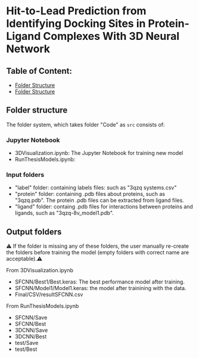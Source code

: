 # Hit-to-Lead Prediction from Identifying Docking Sites in Protein-Ligand Complexes With 3D Neural Network

## Table of Content:

- [Folder Structure](#folder-structure)
- [Folder Structure](#folder-structure)

## Folder structure

The folder system, which takes folder "Code" as `src` consists of:

### Jupyter Notebook

- 3DVisualization.ipynb: The Jupyter Notebook for training new model
- RunThesisModels.ipynb: 

### Input folders

- "label" folder: containing labels files: such as "3qzq systems.csv"
- "protein" folder: containing .pdb files about proteins, such as "3qzq.pdb". The protein .pdb files can be extracted from ligand files.
- "ligand" folder: containg .pdb files for interactions between proteins and ligands, such as "3qzq-8v_model1.pdb".

## Output folders

⚠️ If the folder is missing any of these folders, the user manually re-create the folders before training the model (empty folders with correct name are acceptable).⚠️

From 3DVisualization.ipynb

- SFCNN/Best1/Best.keras: The best performance model after training.
- SFCNN/Model1/Model1.keras: the model after trainining with the data.
- Final/CSV/resultSFCNN.csv

From RunThesisModels.ipynb

- SFCNN/Save
- SFCNN/Best
- 3DCNN/Save
- 3DCNN/Best
- test/Save
- test/Best